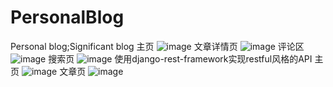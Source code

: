 # PersonalBlog
Personal blog;Significant blog
主页
![image](https://user-images.githubusercontent.com/41775501/155827003-e44e573a-0bce-4878-958c-67466e359c68.png)
文章详情页
![image](https://user-images.githubusercontent.com/41775501/155827027-4cf6693e-ccd0-4a09-bb7c-0640d79c5947.png)
评论区
![image](https://user-images.githubusercontent.com/41775501/155827039-7bab12f0-4441-4840-a6d2-2b88178ef522.png)
搜索页
![image](https://user-images.githubusercontent.com/41775501/155827210-6147f4d7-3073-4c1d-9067-0f0ab1130d3b.png)
使用django-rest-framework实现restful风格的API
主页
![image](https://user-images.githubusercontent.com/41775501/156303959-3cd839de-6a98-4391-9f8c-c6099562b29a.png)
文章页
![image](https://user-images.githubusercontent.com/41775501/156303880-ee577285-a140-4f64-ac9a-6dade9b7cc64.png)
